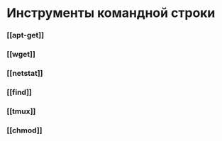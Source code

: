# Инструменты командной строки

### [[apt-get]]
### [[wget]]
### [[netstat]]
### [[find]]
### [[tmux]]
### [[chmod]]